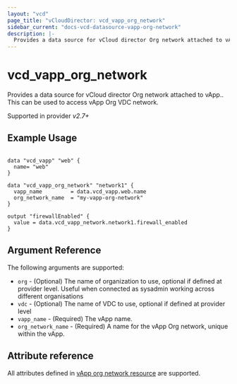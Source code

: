 ```yaml
---
layout: "vcd"
page_title: "vCloudDirector: vcd_vapp_org_network"
sidebar_current: "docs-vcd-datasource-vapp-org-network"
description: |-
  Provides a data source for vCloud director Org network attached to vApp. This can be used to access vApp Org network.
---
```


# vcd\_vapp\_org\_network

Provides a data source for vCloud director Org network attached to vApp.. This can be used to access vApp Org VDC network.

Supported in provider *v2.7+*

## Example Usage

```hcl

data "vcd_vapp" "web" {
  name= "web"
}

data "vcd_vapp_org_network" "network1" {
  vapp_name         = data.vcd_vapp.web.name
  org_network_name  = "my-vapp-org-network"
}

output "firewallEnabled" {
  value = data.vcd_vapp_network.network1.firewall_enabled
}
```

## Argument Reference

The following arguments are supported:

* `org` - (Optional) The name of organization to use, optional if defined at provider level. Useful when connected as sysadmin working across different organisations
* `vdc` - (Optional) The name of VDC to use, optional if defined at provider level
* `vapp_name` - (Required) The vApp name.
* `org_network_name` - (Required) A name for the vApp Org network, unique within the vApp.

## Attribute reference

All attributes defined in [vApp org network resource](/docs/providers/vcd/r/vapp_org_network.html#attribute-reference) are supported.

